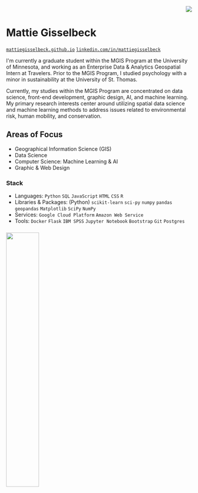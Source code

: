 <div align="right">
  <img src="https://profile-counter.glitch.me/mattiegisselbeck/count.svg?"  />
</div>

# Mattie Gisselbeck


[`mattiegisselbeck.github.io`](https://mattiegisselbeck.github.io/)
[`linkedin.com/in/mattiegisselbeck`](https://www.linkedin.com/in/mattiegisselbeck/)


I'm currently a graduate student within the MGIS Program at the University of Minnesota, and working as an Enterprise Data & Analytics Geospatial Intern at Travelers. Prior to the MGIS Program, I studied psychology with a minor in sustainability at the University of St. Thomas.

Currently, my studies within the MGIS Program are concentrated on data science, front-end development, graphic design, AI, and machine learning. My primary research interests center around utilizing spatial data science and machine learning methods to address issues related to environmental risk, human mobility, and conservation.


## Areas of Focus 

* Geographical Information Science (GIS)
* Data Science
* Computer Science: Machine Learning & AI
* Graphic & Web Design

### Stack
* Languages: `Python` `SQL` `JavaScript` `HTML` `CSS` `R` 
* Libraries & Packages: (Python) `scikit-learn` `sci-py` `numpy` `pandas` `geopandas` `Matplotlib` `SciPy` `NumPy`
* Services: `Google Cloud Platform` `Amazon Web Service`
* Tools: `Docker` `Flask` `IBM SPSS` `Jupyter Notebook` `Bootstrap` `Git` `Postgres`

### 
<a href="https://github.com/mattiegisselbeck/github-readme-stats"><img align="left" width="42%" src="https://github-readme-stats.vercel.app/api/top-langs/?username=mattiegisselbeck&layout=compact&theme=github_dark"/></a>
